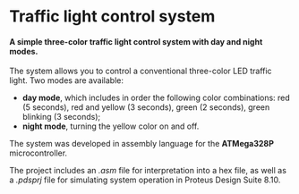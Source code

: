 # Traffic light control system
#### A simple three-color traffic light control system with day and night modes.

The system allows you to control a conventional three-color LED traffic light. Two modes are available:
- **day mode**, which includes in order the following color combinations: red (5 seconds), red and yellow (3 seconds), green (2 seconds), green blinking (3 seconds);
- **night mode**, turning the yellow color on and off.

The system was developed in assembly language for the **ATMega328P** microcontroller.

The project includes an *.asm* file for interpretation into a hex file, as well as a *.pdsprj* file for simulating system operation in Proteus Design Suite 8.10.
